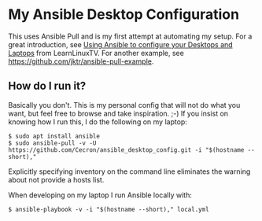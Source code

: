# My Ansible Desktop Configuration
This uses Ansible Pull and is my first attempt at automating my setup. For a great introduction, see [Using Ansible to configure your Desktops and Laptops](https://www.learnlinux.tv/using-ansible-to-configure-your-desktops-and-laptops/) from LearnLinuxTV. For another example, see https://github.com/jktr/ansible-pull-example.

## How do I run it?
Basically you don't. This is my personal config that will not do what you want, but feel free to browse and take inspiration. ;-)
If you insist on knowing how I run this, I do the following on  my laptop:

    $ sudo apt install ansible
    $ sudo ansible-pull -v -U https://github.com/Cecron/ansible_desktop_config.git -i "$(hostname --short),"

Explicitly specifying inventory on the command line eliminates the warning about not provide a hosts list.

When developing on my laptop I run Ansible locally with:

    $ ansible-playbook -v -i "$(hostname --short)," local.yml
